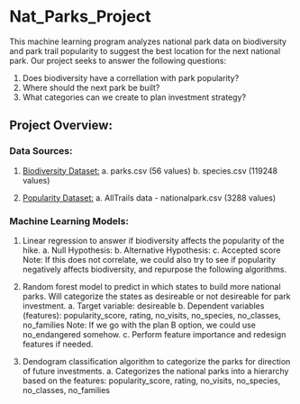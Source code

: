 # Nat_Parks_Project

This machine learning program analyzes national park data on biodiversity and park trail popularity to suggest the best location for the next national park. Our project seeks to answer the following questions:

1. Does biodiversity have a correllation with park popularity?
2. Where should the next park be built?
3. What categories can we create to plan investment strategy? 

## Project Overview:

### Data Sources:

1. [Biodiversity Dataset:](https://www.kaggle.com/datasets/nationalparkservice/park-biodiversity?select=parks.csv)
    a. parks.csv (56 values)
    b. species.csv (119248 values)

2. [Popularity Dataset:](https://www.kaggle.com/datasets/planejane/national-park-trails)
    a. AllTrails data - nationalpark.csv (3288 values)


### Machine Learning Models: 

1. Linear regression to answer if biodiversity affects the popularity of the hike.
    a. Null Hypothesis: 
    b. Alternative Hypothesis: 
    c. Accepted score
Note: If this does not correlate, we could also try to see if popularity negatively affects biodiversity, and repurpose the following algorithms.

2. Random forest model to predict in which states to build more national parks.
Will categorize the states as desireable or not desireable for park investment. 
    a. Target variable: desireable
    b. Dependent variables (features): popularity_score, rating, no_visits, no_species, no_classes, no_families
Note: If we go with the plan B option, we could use no_endangered somehow.
    c. Perform feature importance and redesign features if needed.

3. Dendogram classification algorithm to categorize the parks for direction of future investments.
    a. Categorizes the national parks into a hierarchy based on the features: popularity_score, rating, no_visits, no_species, no_classes, no_families
